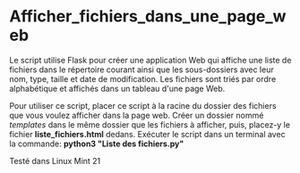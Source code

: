 # Afficher_fichiers_dans_une_page_web

Le script utilise Flask pour créer une application Web qui affiche une liste de fichiers dans le répertoire courant ainsi que les sous-dossiers 
avec leur nom, type, taille et date de modification. Les fichiers sont triés par ordre alphabétique et affichés 
dans un tableau d'une page Web. 

Pour utiliser ce script, placer ce script à la racine du dossier des fichiers que vous voulez afficher dans la page web. 
Créer un dossier nommé *templates* dans le même dossier que les fichiers à afficher, puis, placez-y le fichier **liste_fichiers.html** dedans. 
Exécuter le script dans un terminal avec la commande: **python3 "Liste des fichiers.py"**

Testé dans Linux Mint 21

